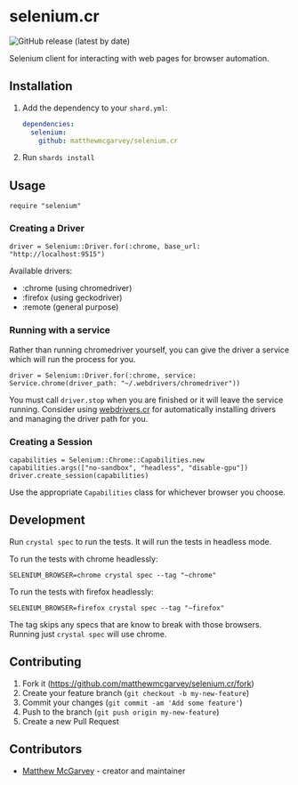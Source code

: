 # selenium.cr

![GitHub release (latest by date)](https://img.shields.io/github/v/release/matthewmcgarvey/selenium.cr)

Selenium client for interacting with web pages for browser automation.

## Installation

1. Add the dependency to your `shard.yml`:

   ```yaml
   dependencies:
     selenium:
       github: matthewmcgarvey/selenium.cr
   ```

2. Run `shards install`

## Usage

```crystal
require "selenium"
```

### Creating a Driver

```crystal
driver = Selenium::Driver.for(:chrome, base_url: "http://localhost:9515")
```

Available drivers:

- :chrome (using chromedriver)
- :firefox (using geckodriver)
- :remote (general purpose)

### Running with a service

Rather than running chromedriver yourself, you can give the driver a service which will run the process for you.

```crystal
driver = Selenium::Driver.for(:chrome, service: Service.chrome(driver_path: "~/.webdrivers/chromedriver"))
```

You must call `driver.stop` when you are finished or it will leave the service running.
Consider using [webdrivers.cr](https://github.com/matthewmcgarvey/webdrivers.cr) for automatically installing drivers and managing the driver path for you.

### Creating a Session

```crystal
capabilities = Selenium::Chrome::Capabilities.new
capabilities.args(["no-sandbox", "headless", "disable-gpu"])
driver.create_session(capabilities)
```

Use the appropriate `Capabilities` class for whichever browser you choose.

## Development

Run `crystal spec` to run the tests. It will run the tests in headless mode.

To run the tests with chrome headlessly:

```crystal
SELENIUM_BROWSER=chrome crystal spec --tag "~chrome"
```

To run the tests with firefox headlessly:

```crystal
SELENIUM_BROWSER=firefox crystal spec --tag "~firefox"

```

The tag skips any specs that are know to break with those browsers.
Running just `crystal spec` will use chrome.

## Contributing

1. Fork it (<https://github.com/matthewmcgarvey/selenium.cr/fork>)
2. Create your feature branch (`git checkout -b my-new-feature`)
3. Commit your changes (`git commit -am 'Add some feature'`)
4. Push to the branch (`git push origin my-new-feature`)
5. Create a new Pull Request

## Contributors

- [Matthew McGarvey](https://github.com/matthewmcgarvey) - creator and maintainer
